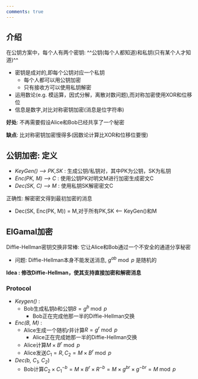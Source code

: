 ```yaml
---
comments: true
---
```


## 介绍

在公钥方案中，每个人有两个密钥: ^^公钥(每个人都知道)和私钥(只有某个人才知道)^^

- 密钥是成对的,即每个公钥对应一个私钥
    - 每个人都可以用公钥加密
    - 只有接收方可以使用私钥解密
- 运用数论(e.g. 模运算，因式分解，离散对数问题),而对称加密使用XOR和位移位
- 信息是数字,对比对称密钥加密(消息是位字符串)

**好处**: 不再需要假设Alice和Bob已经共享了一个秘密
  
**缺点**: 比对称密钥加密慢得多(因数论计算比XOR和位移位要慢)

## 公钥加密: 定义

- *KeyGen() --> PK,SK* : 生成公钥/私钥对，其中PK为公钥，SK为私钥
- *Enc(PK, M) --> C* : 使用公钥PK对明文M进行加密生成密文C
- *Dec(SK, C) --> M* : 使用私钥SK解密密文C

正确性: 解密密文得到最初加密的消息

- Dec(SK, Enc(PK, M)) = M,对于所有PK,SK <-- KeyGen()和M

## ElGamal加密

Diffie-Hellman密钥交换非常棒: 它让Alice和Bob通过一个不安全的通道分享秘密

- 问题: Diffie-Hellman本身不能发送消息, $g^{ab} \bmod p$ 是随机的

**Idea : 修改Diffie-Hellman，使其支持直接加密和解密消息**

### Protocol 

- *Keygen()* : 
    - Bob生成私钥$b$和公钥$B = g^b \bmod p$
        - Bob正在完成他那一半的Diffie-Hellman交换
- *Enc(B, M)* : 
    - Alice生成一个随机$r$并计算$R = g^r \bmod p$
        - Alice正在完成她那一半的Diffie-Hellman交换
    - Alice计算$M × B^r \bmod p$
    - Alice发送$C_1 = R, C_2 = M × B^r \bmod p$
- *Dec(b, $C_1$, $C_2$*)
    - Bob计算$C_2 × C_1^{-b} = M × B^r × R^{-b} = M × g^{br} × g^{-br} = M \bmod p$